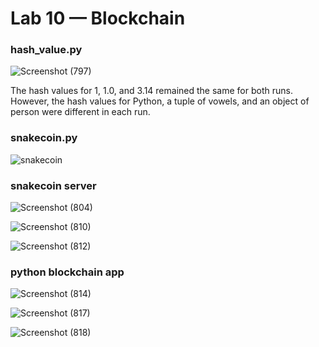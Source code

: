 # Lab 10 — Blockchain

### hash_value.py 
![Screenshot (797)](https://github.com/user-attachments/assets/4e316e3d-7442-41f7-87a9-c095bebcc404)

The hash values for 1, 1.0, and 3.14 remained the same for both runs. However, the hash values for Python, a tuple of vowels, and an object of person were different in each run. 
</br>

### snakecoin.py
![snakecoin](https://github.com/user-attachments/assets/5209991b-78a3-4a5c-aeb9-24fef494bfb4)
</br>

### snakecoin server
![Screenshot (804)](https://github.com/user-attachments/assets/ee934146-77a5-4a0a-80c6-347088fe9b90)

![Screenshot (810)](https://github.com/user-attachments/assets/30773e28-8b43-458c-978c-03858299e323)

![Screenshot (812)](https://github.com/user-attachments/assets/7e58a290-14c2-4506-bcdf-39be6c8c86ed)


### python blockchain app
![Screenshot (814)](https://github.com/user-attachments/assets/4e674b3a-18ef-44bd-9644-5f208f112c75)

![Screenshot (817)](https://github.com/user-attachments/assets/d40de221-b504-4447-ad54-eccf57d2c4d9)

![Screenshot (818)](https://github.com/user-attachments/assets/755bd2a8-0c4d-4e6c-8f20-f24a40eacc52)

